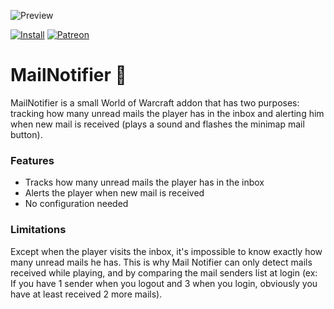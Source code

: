 ![Preview](http://jaliborc.com/images/addons/large/blitz.jpg)

[![Install](http://jaliborc.com/images/external/twitch_client.png)](https://www.curseforge.com/wow/addons/mailnotifier/download?client=y)
[![Patreon](http://jaliborc.com/images/external/patreon.png#1)](https://www.patreon.com/jaliborc)

# MailNotifier :e-mail:
MailNotifier is a small World of Warcraft addon that has two purposes: tracking how many unread mails the player has in the inbox and alerting him when new mail is received (plays a sound and flashes the minimap mail button).

### Features
* Tracks how many unread mails the player has in the inbox
* Alerts the player when new mail is received
* No configuration needed

### Limitations
Except when the player visits the inbox, it's impossible to know exactly how many unread mails he has. This is why Mail Notifier can only detect mails received while playing, and by comparing the mail senders list at login (ex: If you have 1 sender when you logout and 3 when you login, obviously you have at least received 2 more mails).
